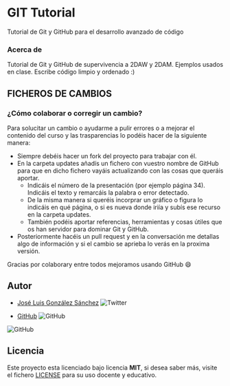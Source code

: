 # GIT Tutorial

Tutorial de Git y GitHub para el desarrollo avanzado de código

### Acerca de

Tutorial de Git y GitHub de supervivencia a 2DAW y 2DAM. Ejemplos usados en clase. Escribe código limpio y ordenado :)

## FICHEROS DE CAMBIOS

### ¿Cómo colaborar o corregir un cambio?

Para solucitar un cambio o ayudarme a pulir errores o a mejorar el contenido del curso y las trasparencias lo podéis hacer de la siguiente manera:

- Siempre debéis hacer un fork del proyecto para trabajar con él.
- En la carpeta updates añadís un fichero con vuestro nombre de GitHub para que en dicho fichero vayáis actualizando con las cosas que queráis aportar.
  - Indicáis el número de la presentación (por ejemplo página 34). Indicáis el texto y remarcáis la palabra o error detectado.
  - De la misma manera si queréis incorprar un gráfico o figura lo indicáis en qué página, o si es nueva donde iriía y subís ese recurso en la carpeta updates.
  - También podéis aportar referencias, herramientas y cosas útiles que os han servidor para dominar Git y GitHub.
- Posteriormente hacéis un pull request y en la conversación me detallas algo de información y si el cambio se aprieba lo verás en la proxima versión.

Gracias por colaborary entre todos mejoramos usando GitHub :smile:

## Autor

- [José Luis González Sánchez](https://twitter.com/joseluisgonsan) ![Twitter](https://img.shields.io/twitter/follow/joseluisgonsan?style=social)

- [GitHub](https://github.com/joseluisgs) ![GitHub](https://img.shields.io/github/followers/joseluisgs?style=social)

![GitHub](https://img.shields.io/github/last-commit/joseluisgs/git-tutorial)

## Licencia

Este proyecto esta licenciado bajo licencia **MIT**, si desea saber más, visite el fichero [LICENSE](https://github.com/joseluisgs/git-tutorial/blob/master/LISENCE) para su uso docente y educativo.

